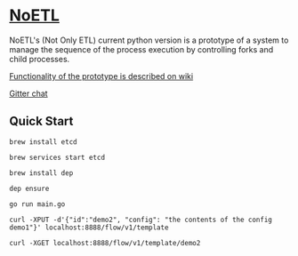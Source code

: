# [NoETL](https://github.com/noetl/noetl/wiki)
NoETL's (Not Only ETL) current python version is a prototype of a system to manage the sequence of the process execution by controlling forks and child processes. 

[Functionality of the prototype is described on wiki](https://github.com/noetl/noetl/wiki)

[Gitter chat](https://gitter.im/noetl/noetl)

## Quick Start
 `brew install etcd`

 `brew services start etcd`

 `brew install dep`
 
 `dep ensure`
 
 `go run main.go`
 
 `curl -XPUT -d'{"id":"demo2", "config": "the contents of the config demo1"}' localhost:8888/flow/v1/template`
 
 `curl -XGET localhost:8888/flow/v1/template/demo2`
 
